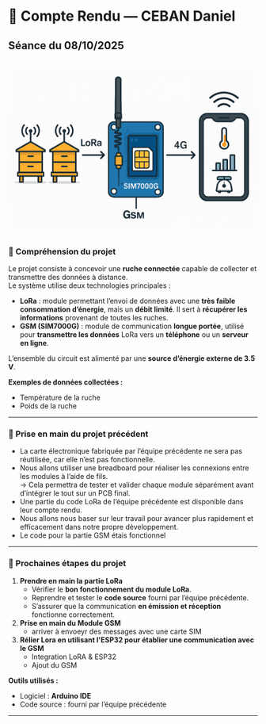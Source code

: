 # 📝 Compte Rendu — CEBAN Daniel  
## Séance du 08/10/2025  
![Schéma général projet](../images/schemaGeneral.png)
---

### 🧠 Compréhension du projet

Le projet consiste à concevoir une **ruche connectée** capable de collecter et transmettre des données à distance.  
Le système utilise deux technologies principales :

- **LoRa** : module permettant l’envoi de données avec une **très faible consommation d’énergie**, mais un **débit limité**. Il sert à **récupérer les informations** provenant de toutes les ruches.  
- **GSM (SIM7000G)** : module de communication **longue portée**, utilisé pour **transmettre les données** LoRa vers un **téléphone** ou un **serveur en ligne**.

L’ensemble du circuit est alimenté par une **source d’énergie externe de 3.5 V**.

**Exemples de données collectées :**
- Température de la ruche  
- Poids de la ruche  

---

### 🧩 Prise en main du projet précédent

- La carte électronique fabriquée par l’équipe précédente ne sera pas réutilisée, car elle n’est pas fonctionnelle.  
- Nous allons utiliser une breadboard pour réaliser les connexions entre les modules à l’aide de fils.  
  → Cela permettra de tester et valider chaque module séparément avant d’intégrer le tout sur un PCB final.  
- Une partie du code LoRa de l’équipe précédente est disponible dans leur compte rendu.  
- Nous allons nous baser sur leur travail pour avancer plus rapidement et efficacement dans notre propre développement.
- Le code pour la partie GSM étais fonctionnel 

---

### 🚧 Prochaines étapes du projet

1. **Prendre en main la partie LoRa**
   - Vérifier le **bon fonctionnement du module LoRa**.  
   - Reprendre et tester le **code source** fourni par l’équipe précédente.  
   - S’assurer que la communication **en émission et réception** fonctionne correctement.
2. **Prise en main du Module GSM**
    - arriver à envoeyr des messages avec une carte SIM
3. **Rélier Lora en utilisant l'ESP32 pour établier une communication avec le GSM**  
    - Integration LoRA & ESP32
    - Ajout du GSM

**Outils utilisés :**
- Logiciel : **Arduino IDE**  
- Code source : fourni par l’équipe précédente  

---
